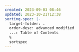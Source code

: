```yaml
---
created: 2023-09-03 08:46
updated: 2023-10-21T12:38
sorting-spec: |-
  target-folder: .
  order-desc: advanced modified
  ...▹ Table of Contents
  %
  sortspec
---
```

